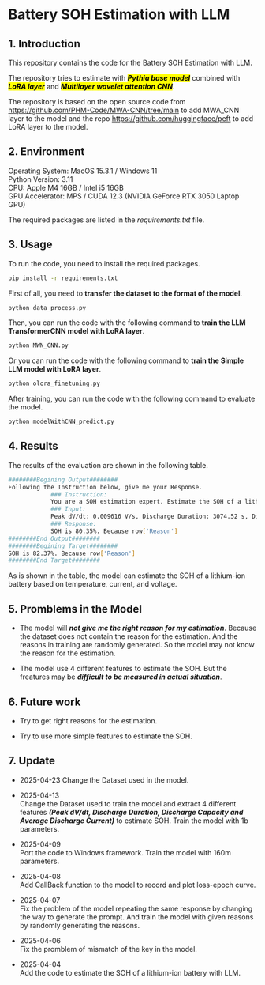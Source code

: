 # Battery SOH Estimation with LLM

## 1. Introduction
This repository contains the code for the Battery SOH Estimation with LLM. 

The repository tries to estimate with <mark>**_Pythia base model_**</mark> combined with <mark>**_LoRA layer_**</mark> and <mark>**_Multilayer wavelet attention CNN_**</mark>.

The repository is based on the open source code from https://github.com/PHM-Code/MWA-CNN/tree/main to add MWA_CNN layer to the model and the repo https://github.com/huggingface/peft to add LoRA layer to the model.

## 2. Environment
Operating System: MacOS 15.3.1  / Windows 11  
Python Version: 3.11  
CPU: Apple M4 16GB  / Intel i5 16GB  
GPU Accelerator: MPS / CUDA 12.3 (NVIDIA GeForce RTX 3050 Laptop GPU)  

The required packages are listed in the *requirements.txt* file.

## 3. Usage
To run the code, you need to install the required packages.
```bash
pip install -r requirements.txt
```
First of all, you need to **transfer the dataset to the format of the model**.
```bash
python data_process.py
```
Then, you can run the code with the following command to **train the LLM TransformerCNN model with LoRA layer**.
```bash
python MWN_CNN.py
```
Or you can run the code with the following command to **train the Simple LLM model with LoRA layer**.
```bash
python olora_finetuning.py
```

After training, you can run the code with the following command to evaluate the model.
```bash
python modelWithCNN_predict.py
```

## 4. Results
The results of the evaluation are shown in the following table.
```bash
########Begining Output########
Following the Instruction below, give me your Response.
			### Instruction:
			You are a SOH estimation expert. Estimate the SOH of a lithium-ion battery based on peak dV/dt, discharge duration, discharge capacity, and average discharge current: [0.009616, 3074.52, 0.937766, -1.0892]. In addition, you need to give me the reason for your estimation.
			### Input:
			Peak dV/dt: 0.009616 V/s, Discharge Duration: 3074.52 s, Discharge Capacity: 0.937766 Ah, Average Discharge Current: -1.0892 A
			### Response:
			SOH is 80.35%. Because row['Reason']
########End Output########
########Begining Target########
SOH is 82.37%. Because row['Reason']
########End Target########
```

As is shown in the table, the model can estimate the SOH of a lithium-ion battery based on temperature, current, and voltage.

## 5. Promblems in the Model

* The model will ***not give me the right reason for my estimation***. Because the dataset does not contain the reason for the estimation. And the reasons in training are randomly generated. So the model may not know the reason for the estimation.

* The model use 4 different features to estimate the SOH. But the freatures may be ***difficult to be measured in actual situation***.

## 6. Future work

* Try to get right reasons for the estimation.

* Try to use more simple features to estimate the SOH.

## 7. Update
* 2025-04-23
Change the Dataset used in the model.

* 2025-04-13  
Change the Dataset used to train the model and extract 4 different features ***(Peak dV/dt, Discharge Duration, Discharge Capacity and Average Discharge Current)*** to estimate SOH. Train the model with 1b parameters. 

* 2025-04-09  
Port the code to Windows framework. Train the model with 160m parameters.

* 2025-04-08  
Add CallBack function to the model to record and plot loss-epoch curve.

* 2025-04-07  
Fix the problem of the model repeating the same response by changing the way to generate the prompt. And train the model with given reasons by randomly generating the reasons.

* 2025-04-06  
Fix the promblem of mismatch of the key in the model.

* 2025-04-04  
Add the code to estimate the SOH of a lithium-ion battery with LLM.
